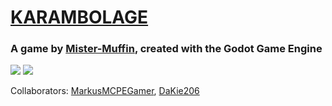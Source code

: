 # [KARAMBOLAGE](https://mister-muffin.github.io/Karambolage/ "GitHub Webpage")
### A game by [Mister-Muffin](https://github.com/Mister-Muffin "GitHub Profile"), created with the Godot Game Engine

![](https://img.shields.io/github/license/markusmcpegamer/karambolage)
![](https://img.shields.io/github/repo-size/markusmcpegamer/karambolage)

Collaborators: [MarkusMCPEGamer](https://github.com/MarkusMCPEGamer "GitHub"), [DaKie206](https://github.com/DaKie206 "GitHub")
